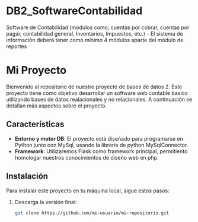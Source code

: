 # DB2_SoftwareContabilidad
Software de Contabilidad (módulos como; cuentas por cobrar, cuentas por pagar, contabilidad general, Inventarios, Impuestos, etc.) - El sistema de información deberá tener como mínimo 4 módulos aparte del módulo de reportes

# Mi Proyecto

Bienvenido al repositorio de nuestro proyecto de bases de datos 2. Este proyecto tiene como objetivo desarrollar un software web contable basico utilizando bases de datos realacionales y no relacionales. A continuación se detallan más aspectos sobre el proyecto.

## Características

- **Entorno y motor DB**: El proyecto está diseñado para programarse en Python junto con MySql, usando la libreria de python MySqlConnector.
- **Framework**: Utilizaremos Flask como framework principal, permitiento homologar nuestros conocimientos de diseño web en php.

## Instalación

Para instalar este proyecto en tu máquina local, sigue estos pasos:

1. Descarga la versión final:
   ```bash
   git clone https://github.com/mi-usuario/mi-repositorio.git
